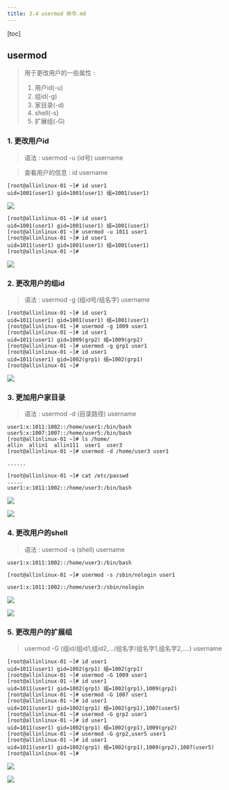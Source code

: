 ```yaml
---
title: 3.4 usermod 命令.md
---
```


[toc]

## usermod

> 用于更改用户的一些属性 : 
> 1. 用户id(-u)
> 2. 组id(-g)
> 3. 家目录(-d)
> 4. shell(-s)
> 5. 扩展组(-G)

### 1. 更改用户id

> 语法 : usermod -u  (id号)  username

> 查看用户的信息 : id username

```
[root@allinlinux-01 ~]# id user1
uid=1001(user1) gid=1001(user1) 组=1001(user1)

```

![](http://oqjg6c4c1.bkt.clouddn.com/201706161709_784.png)



```
[root@allinlinux-01 ~]# id user1
uid=1001(user1) gid=1001(user1) 组=1001(user1)
[root@allinlinux-01 ~]# usermod -u 1011 user1
[root@allinlinux-01 ~]# id user1
uid=1011(user1) gid=1001(user1) 组=1001(user1)
[root@allinlinux-01 ~]# 
```

![](http://oqjg6c4c1.bkt.clouddn.com/201706161711_114.png)

### 2. 更改用户的组id

> 语法 : usermod -g (组id号/组名字) username

```
[root@allinlinux-01 ~]# id user1
uid=1011(user1) gid=1001(user1) 组=1001(user1)
[root@allinlinux-01 ~]# usermod -g 1009 user1
[root@allinlinux-01 ~]# id user1
uid=1011(user1) gid=1009(grp2) 组=1009(grp2)
[root@allinlinux-01 ~]# usermod -g grp1 user1
[root@allinlinux-01 ~]# id user1
uid=1011(user1) gid=1002(grp1) 组=1002(grp1)
[root@allinlinux-01 ~]# 

```

![](http://oqjg6c4c1.bkt.clouddn.com/201706161718_987.png)

### 3. 更加用户家目录

> 语法 : usermod -d (目录路径) username

```
user1:x:1011:1002::/home/user1:/bin/bash
user5:x:1007:1007::/home/user5:/bin/bash
[root@allinlinux-01 ~]# ls /home/
allin  allin1  allin111  user1  user3
[root@allinlinux-01 ~]# usermod -d /home/user3 user1

......

[root@allinlinux-01 ~]# cat /etc/passwd
.....
user1:x:1011:1002::/home/user3:/bin/bash

```
![](http://oqjg6c4c1.bkt.clouddn.com/201706161721_348.png)

![](http://oqjg6c4c1.bkt.clouddn.com/201706161723_354.png)


### 4. 更改用户的shell

> 语法 : usermod -s (shell) username

```
user1:x:1011:1002::/home/user3:/bin/bash

[root@allinlinux-01 ~]# usermod -s /sbin/nologin user1

user1:x:1011:1002::/home/user3:/sbin/nologin

```

![](http://oqjg6c4c1.bkt.clouddn.com/201706161725_380.png)

![](http://oqjg6c4c1.bkt.clouddn.com/201706161725_669.png)


### 5. 更改用户的扩展组

> usermod -G (组id/组id1,组id2,.../组名字/组名字1,组名字2,....) username

```
[root@allinlinux-01 ~]# id user1
uid=1011(user1) gid=1002(grp1) 组=1002(grp1)
[root@allinlinux-01 ~]# usermod -G 1009 user1
[root@allinlinux-01 ~]# id user1
uid=1011(user1) gid=1002(grp1) 组=1002(grp1),1009(grp2)
[root@allinlinux-01 ~]# usermod -G 1007 user1
[root@allinlinux-01 ~]# id user1
uid=1011(user1) gid=1002(grp1) 组=1002(grp1),1007(user5)
[root@allinlinux-01 ~]# usermod -G grp2 user1
[root@allinlinux-01 ~]# id user1
uid=1011(user1) gid=1002(grp1) 组=1002(grp1),1009(grp2)
[root@allinlinux-01 ~]# usermod -G grp2,user5 user1
[root@allinlinux-01 ~]# id user1
uid=1011(user1) gid=1002(grp1) 组=1002(grp1),1009(grp2),1007(user5)
[root@allinlinux-01 ~]# 

```

![](http://oqjg6c4c1.bkt.clouddn.com/201706161733_905.png)

![](http://oqjg6c4c1.bkt.clouddn.com/201706161734_577.png)






